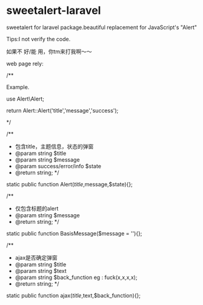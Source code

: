 # sweetalert-laravel
sweetalert for laravel package.beautiful replacement for JavaScript's "Alert"



Tips:I not verify the code.

如果不 好/能 用，你tm来打我啊～～


web page rely:

<script src="https://cdn.bootcss.com/sweetalert/1.1.3/sweetalert-dev.min.js"></script>

<link href="https://cdn.bootcss.com/sweetalert/1.1.3/sweetalert.min.css" rel="stylesheet">

/**


Example.


use Alert\Alert;


return Alert::Alert('title','message','success');


 */

/**
* 包含title，主题信息，状态的弹窗
* @param string $title
* @param string $message
* @param success/error/info $state
* @return string;
*/

static public function Alert($title,$message,$state){};


/**
* 仅包含标题的alert
* @param string $message
* @return string;
*/

static public function BasisMessage($message = ''){};


/**
* ajax是否确定弹窗
* @param string $title
* @param string $text
* @param string $back_function eg : fuck(x,x,x,x);
* @return string;
*/

static public function ajax($title,$text,$back_function){};
